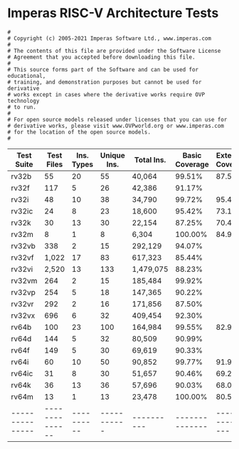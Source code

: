 # Imperas RISC-V Architecture Tests

    #
    # Copyright (c) 2005-2021 Imperas Software Ltd., www.imperas.com
    #
    # The contents of this file are provided under the Software License
    # Agreement that you accepted before downloading this file.
    #
    # This source forms part of the Software and can be used for educational,
    # training, and demonstration purposes but cannot be used for derivative
    # works except in cases where the derivative works require OVP technology
    # to run.
    #
    # For open source models released under licenses that you can use for
    # derivative works, please visit www.OVPworld.org or www.imperas.com
    # for the location of the open source models.
    #
    


| Test Suite      |   Test Files   | Ins. Types | Unique Ins. | Total Ins. | Basic Coverage | Extended Coverage |
| --------------- | -------------- | ---------- | ----------- | ---------- | -------------- | ----------------- |
| rv32b           |             55 |         20 |          55 |     40,064 |         99.51% |             87.52 |
| rv32f           |            117 |          5 |          26 |     42,386 |         91.17% |                   |
| rv32i           |             48 |         10 |          38 |     34,790 |         99.72% |             95.44 |
| rv32ic          |             24 |          8 |          23 |     18,600 |         95.42% |             73.13 |
| rv32k           |             30 |         13 |          30 |     22,154 |         87.25% |             70.43 |
| rv32m           |              8 |          1 |           8 |      6,304 |        100.00% |             84.96 |
| rv32vb          |            338 |          2 |          15 |    292,129 |         94.07% |                   |
| rv32vf          |          1,022 |         17 |          83 |    617,323 |         85.44% |                   |
| rv32vi          |          2,520 |         13 |         133 |  1,479,075 |         88.23% |                   |
| rv32vm          |            264 |          2 |          15 |    185,484 |         99.92% |                   |
| rv32vp          |            254 |          5 |          18 |    147,365 |         90.22% |                   |
| rv32vr          |            292 |          2 |          16 |    171,856 |         87.50% |                   |
| rv32vx          |            696 |          6 |          32 |    409,454 |         92.30% |                   |
| rv64b           |            100 |         23 |         100 |    164,984 |         99.55% |             82.90 |
| rv64d           |            144 |          5 |          32 |     80,509 |         90.99% |                   |
| rv64f           |            149 |          5 |          30 |     69,619 |         90.33% |                   |
| rv64i           |             60 |         10 |          50 |     90,852 |         99.77% |             91.92 |
| rv64ic          |             31 |          8 |          30 |     51,657 |         90.46% |             69.20 |
| rv64k           |             36 |         13 |          36 |     57,696 |         90.03% |             68.09 |
| rv64m           |             13 |          1 |          13 |     23,478 |        100.00% |             80.57 |
| --------------- | -------------- | ---------- | ----------- | ---------- | -------------- | ----------------- |


